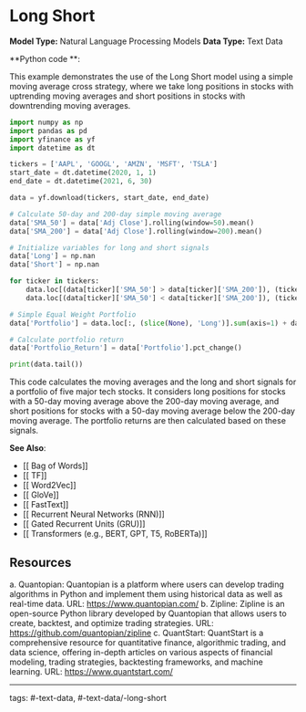#  Long Short
**Model Type:**  Natural Language Processing Models
**Data Type:**  Text Data

**Python code **:


This example demonstrates the use of the Long Short model using a simple moving average cross strategy, where we take long positions in stocks with uptrending moving averages and short positions in stocks with downtrending moving averages.

```python
import numpy as np
import pandas as pd
import yfinance as yf
import datetime as dt

tickers = ['AAPL', 'GOOGL', 'AMZN', 'MSFT', 'TSLA']
start_date = dt.datetime(2020, 1, 1)
end_date = dt.datetime(2021, 6, 30)

data = yf.download(tickers, start_date, end_date)

# Calculate 50-day and 200-day simple moving average
data['SMA_50'] = data['Adj Close'].rolling(window=50).mean()
data['SMA_200'] = data['Adj Close'].rolling(window=200).mean()

# Initialize variables for long and short signals
data['Long'] = np.nan
data['Short'] = np.nan

for ticker in tickers:
    data.loc[(data[ticker]['SMA_50'] > data[ticker]['SMA_200']), (ticker, 'Long')] = 1
    data.loc[(data[ticker]['SMA_50'] < data[ticker]['SMA_200']), (ticker, 'Short')] = -1

# Simple Equal Weight Portfolio
data['Portfolio'] = data.loc[:, (slice(None), 'Long')].sum(axis=1) + data.loc[:, (slice(None), 'Short')].sum(axis=1)

# Calculate portfolio return
data['Portfolio_Return'] = data['Portfolio'].pct_change()

print(data.tail())
```

This code calculates the moving averages and the long and short signals for a portfolio of five major tech stocks. It considers long positions for stocks with a 50-day moving average above the 200-day moving average, and short positions for stocks with a 50-day moving average below the 200-day moving average. The portfolio returns are then calculated based on these signals.


**See Also**:

- [[ Bag of Words]]
- [[ TF]]
- [[ Word2Vec]]
- [[ GloVe]]
- [[ FastText]]
- [[ Recurrent Neural Networks (RNN)]]
- [[ Gated Recurrent Units (GRU)]]
- [[ Transformers (e.g., BERT, GPT, T5, RoBERTa)]]
## Resources

a. Quantopian: Quantopian is a platform where users can develop trading algorithms in Python and implement them using historical data as well as real-time data.
URL: https://www.quantopian.com/
b. Zipline: Zipline is an open-source Python library developed by Quantopian that allows users to create, backtest, and optimize trading strategies.
URL: https://github.com/quantopian/zipline
c. QuantStart: QuantStart is a comprehensive resource for quantitative finance, algorithmic trading, and data science, offering in-depth articles on various aspects of financial modeling, trading strategies, backtesting frameworks, and machine learning.
URL: https://www.quantstart.com/


---
tags: #-text-data, #-text-data/-long-short
